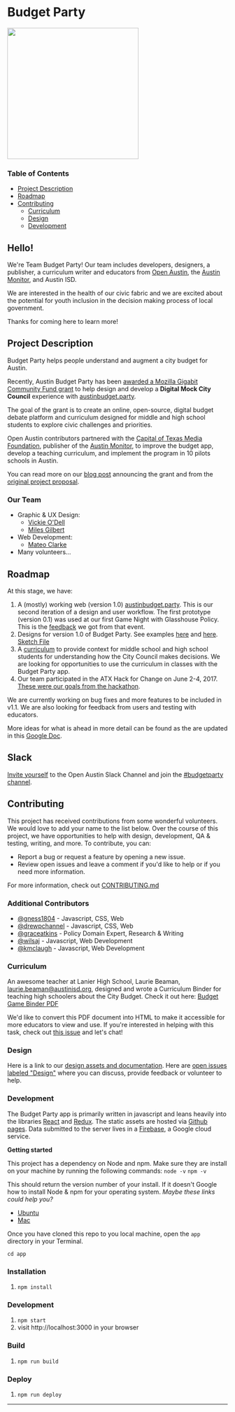 # Budget Party

<img src="http://dsh.re/af3f9" width="300"/>

### Table of Contents

- [Project Description](#project-description)
- [Roadmap](#roadmap)
- [Contributing](#contributing)
  - [Curriculum](#curriculum)
  - [Design](#design)
  - [Development](#development)

## Hello!

We're Team Budget Party! Our team includes developers, designers, a publisher, a curriculum writer and educators from [Open Austin](https://www.open-austin.org/), the [Austin Monitor](https://www.austinmonitor.com/), and Austin ISD.

We are interested in the health of our civic fabric and we are excited about the potential for youth inclusion in the decision making process of local government.

Thanks for coming here to learn more!

## Project Description

Budget Party helps people understand and augment a city budget for Austin.

Recently, Austin Budget Party has been [awarded a Mozilla Gigabit Community Fund grant](https://learning.mozilla.org/blog/mozilla-awards-241000-to-explore-the-intersection-of-gigabit-technology-and-civics-robotics-farming-and-more) to help design and develop a **Digital Mock City Council** experience with [austinbudget.party](https://austinbudget.party/).

The goal of the grant is to create an online, open-source, digital budget debate platform and curriculum designed for middle and high school students to explore civic challenges and priorities.

Open Austin contributors partnered with the [Capital of Texas Media Foundation](https://www.cotmf.org/), publisher of the [Austin Monitor](http://www.austinmonitor.com/), to improve the budget app, develop a teaching curriculum, and implement the program in 10 pilots schools in Austin.

You can read more on our [blog post](https://www.open-austin.org/blog/2017/02/08/budget-party-mozilla-gigabit-grant-announcement) announcing the grant and from the [original project proposal](https://github.com/open-austin/project-ideas/issues/70).

### Our Team

- Graphic & UX Design:
  - [Vickie O'Dell](https://github.com/VictoriaODell)
  - [Miles Gilbert](https://github.com/brainnews)
- Web Development:
  - [Mateo Clarke](https://github.com/mateoclarke)
- Many volunteers...

## Roadmap

At this stage, we have:

1. A (mostly) working web (version 1.0) [austinbudget.party](http://austinbudget.party/). This is our second iteration of a design and user workflow. The first prototype (version 0.1) was used at our first Game Night with Glasshouse Policy. This is the [feedback](https://github.com/open-austin/budgetparty/issues/66) we got from that event.
2. Designs for version 1.0 of Budget Party. See examples [here](https://github.com/open-austin/budgetparty/issues/74#issuecomment-284244078) and [here](https://github.com/open-austin/budgetparty/issues/73#issuecomment-284243962). [Sketch File](https://github.com/open-austin/budgetparty/files/880263/budgetParty-v2.2.sketch.zip)
3. A [curriculum](https://github.com/open-austin/budgetparty/files/1009706/Budget.Game.Binder.pdf) to provide context for middle school and high school students for understanding how the City Council makes decisions. We are looking for opportunities to use the curriculum in classes with the Budget Party app.
4. Our team participated in the ATX Hack for Change on June 2-4, 2017. [These were our goals from the hackathon](https://github.com/open-austin/budgetparty/blob/master/ATXH4C.md).

We are currently working on bug fixes and more features to be included in v1.1. We are also looking for feedback from users and testing with educators.

More ideas for what is ahead in more detail can be found as the are updated in this [Google Doc](https://docs.google.com/document/d/1ySYsyXnY_2lSfezXXYYgmma5coXyCbgWtjpTqcHFVdw/edit?usp=sharing).

## Slack

[Invite yourself](https://slack.open-austin.org/) to the Open Austin Slack Channel and join the [#budgetparty channel](https://open-austin.slack.com/messages/budgetparty).

## Contributing

This project has received contributions from some wonderful volunteers. We would love to add your name to the list below. Over the course of this project, we have opportunities to help with design, development, QA & testing, writing, and more. To contribute, you can:

- Report a bug or request a feature by opening a new issue.
- Review open issues and leave a comment if you'd like to help or if you need more information.

For more information, check out [CONTRIBUTING.md](/CONTRIBUTING.md)

### Additional Contributors
- [@gness1804](https://github.com/drewpchannel) - Javascript, CSS, Web
- [@drewpchannel](https://github.com/drewpchannel) - Javascript, CSS, Web
- [@graceatkins](https://github.com/graceatkins) - Policy Domain Expert, Research & Writing
- [@wilsaj](https://github.com/wilsaj) - Javascript, Web Development
- [@kmclaugh](https://github.com/kmclaugh) - Javascript, Web Development

### Curriculum
An awesome teacher at Lanier High School, Laurie Beaman, laurie.beaman@austinisd.org, designed and wrote a Curriculum Binder for teaching high schoolers about the City Budget. Check it out here:
[Budget Game Binder PDF](https://github.com/open-austin/budgetparty/files/1009706/Budget.Game.Binder.pdf)

We'd like to convert this PDF document into HTML to make it accessible for more educators to view and use. If you're interested in helping with this task, check out [this issue](https://github.com/open-austin/budgetparty/issues/128) and let's chat!

### Design

Here is a link to our [design assets and documentation](./design). Here are [open issues labeled "Design"](https://github.com/open-austin/hack-the-budget/issues?q=is%3Aissue+is%3Aopen+label%3Adesign) where you can discuss, provide feedback or volunteer to help.

### Development

The Budget Party app is primarily written in javascript and leans heavily into the libraries [React](https://facebook.github.io/react/) and [Redux](http://redux.js.org/). The static assets are hosted via [Github pages](https://pages.github.com/). Data submitted to the server lives in a [Firebase](https://www.firebase.com/), a Google cloud service.

**Getting started**

This project has a dependency on Node and npm. Make sure they are install on your machine by running the following commands:
`node -v`
`npm -v`

This should return the version number of your install.
If it doesn't Google how to install Node & npm for your operating system.
_Maybe these links could help you?_
- [Ubuntu](https://www.digitalocean.com/community/tutorials/how-to-install-node-js-on-ubuntu-16-04)
- [Mac](https://nodesource.com/blog/installing-nodejs-tutorial-mac-os-x/)

Once you have cloned this repo to you local machine, open the `app` directory in your Terminal.

`cd app`

### Installation

1. `npm install`

### Development

1. `npm start`
2. visit http://localhost:3000 in your browser

### Build

1. `npm run build`

### Deploy

1. `npm run deploy`
___
